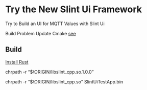 # Try the New Slint Ui Framework

Try to Build an UI for MQTT Values with Slint Ui

Build Problem Update Cmake [see](https://github.com/slint-ui/slint/issues/2518)

## Build

[Install Rust](https://www.rust-lang.org/tools/install)


chrpath -r “\$\ORIGIN/libslint_cpp.so.1.0.0” <executable>

chrpath -r “\$\ORIGIN/libslint_cpp.so” SlintUiTestApp.bin